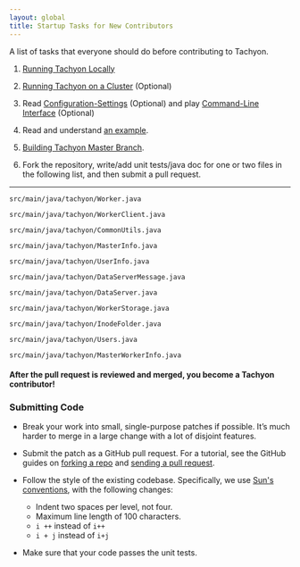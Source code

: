```yaml
---
layout: global
title: Startup Tasks for New Contributors
---
```


A list of tasks that everyone should do before contributing to Tachyon.

1.  [Running Tachyon Locally](Running-Tachyon-Locally.html)

2.  [Running Tachyon on a Cluster](Running-Tachyon-on-a-Cluster.html)
    (Optional)

3.  Read
    [Configuration-Settings](Configuration-Settings.html)
    (Optional) and play
    [Command-Line Interface](Command-Line-Interface.html)
    (Optional)

4.  Read and understand [an example](https://github.com/amplab/tachyon/blob/master/src/main/java/tachyon/examples/BasicOperations.java).

5.  [Building Tachyon Master Branch](Building-Tachyon-Master-Branch.html).

6.  Fork the repository, write/add unit tests/java doc for one or two
    files in the following list, and then submit a pull request.

* * * * *

    src/main/java/tachyon/Worker.java

    src/main/java/tachyon/WorkerClient.java

    src/main/java/tachyon/CommonUtils.java

    src/main/java/tachyon/MasterInfo.java

    src/main/java/tachyon/UserInfo.java

    src/main/java/tachyon/DataServerMessage.java

    src/main/java/tachyon/DataServer.java

    src/main/java/tachyon/WorkerStorage.java

    src/main/java/tachyon/InodeFolder.java

    src/main/java/tachyon/Users.java

    src/main/java/tachyon/MasterWorkerInfo.java

#### After the pull request is reviewed and merged, you become a Tachyon contributor!

### Submitting Code

-   Break your work into small, single-purpose patches if possible. It’s
    much harder to merge in a large change with a lot of disjoint
    features.
-   Submit the patch as a GitHub pull request. For a tutorial, see the
    GitHub guides on [forking a repo](https://help.github.com/articles/fork-a-repo) and
    [sending a pull request](https://help.github.com/articles/using-pull-requests).
-   Follow the style of the existing codebase. Specifically, we use
    [Sun's conventions](http://www.oracle.com/technetwork/java/codeconv-138413.html),
    with the following changes:
    -   Indent two spaces per level, not four.
    -   Maximum line length of 100 characters.
    -   `i ++` instead of `i++`
    -   `i + j` instead of `i+j`

-   Make sure that your code passes the unit tests.
